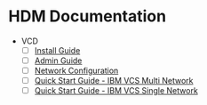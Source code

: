 # HDM Documentation

* VCD
  * [ ] [Install Guide](docs/vcd/install%20guide/Install%20Guide.md)
  * [ ] [Admin Guide](docs/vcs/Admin%20Guide/Admin%20Guide.md)
  * [ ] [Network Configuration](docs/vcs/Network%20Configuration%20Planning/Network%20Configuration.md)
  * [ ] [Quick Start Guide - IBM VCS Multi Network ](docs/vcs/Quick%20Start%20Guide%20-%20IBM%20VCS%20-%20Multi%20Network%20/Quick%20Start%20Guide%20-%20IBM%20VCS%20-%20Multi%20Network%20.md)
  * [ ] [Quick Start Guide - IBM VCS Single Network](docs/vcs/Quick%20Start%20Guide%20-%20IBM%20VCS%20-%20Single%20Network%20-%20Standard-Standalone/Quick%20Start%20Guide%20-%20IBM%20VCS%20-%20%20Single%20Network.md)
